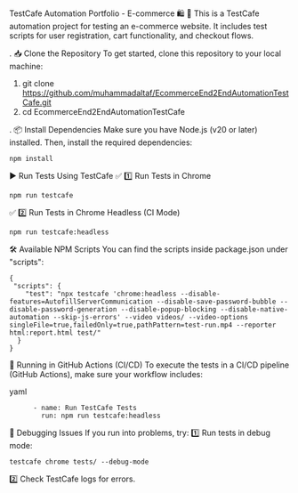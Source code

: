  TestCafe Automation Portfolio - E-commerce 🛍️
🚀 This is a TestCafe automation project for testing an e-commerce website.
It includes test scripts for user registration, cart functionality, and checkout flows.

. 📥 Clone the Repository
To get started, clone this repository to your local machine:

1. git clone https://github.com/muhammadaltaf/EcommerceEnd2EndAutomationTestCafe.git
2. cd EcommerceEnd2EndAutomationTestCafe

. 📦 Install Dependencies
Make sure you have Node.js (v20 or later) installed.
Then, install the required dependencies:
```
npm install
```

▶️ Run Tests Using TestCafe
✅ 1️⃣ Run Tests in Chrome
```
npm run testcafe
```

✅ 2️⃣ Run Tests in Chrome Headless (CI Mode)
```
npm run testcafe:headless
```

🛠 Available NPM Scripts
You can find the scripts inside package.json under "scripts":
```
{
 "scripts": {
    "test": "npx testcafe 'chrome:headless --disable-features=AutofillServerCommunication --disable-save-password-bubble --disable-password-generation --disable-popup-blocking --disable-native-automation --skip-js-errors' --video videos/ --video-options singleFile=true,failedOnly=true,pathPattern=test-run.mp4 --reporter html:report.html test/"
  }
}
```

📌 Running in GitHub Actions (CI/CD)
To execute the tests in a CI/CD pipeline (GitHub Actions), make sure your workflow includes:

yaml
```
      - name: Run TestCafe Tests
        run: npm run testcafe:headless
```

🐞 Debugging Issues
If you run into problems, try:
1️⃣ Run tests in debug mode:
```
testcafe chrome tests/ --debug-mode
```

2️⃣ Check TestCafe logs for errors.
